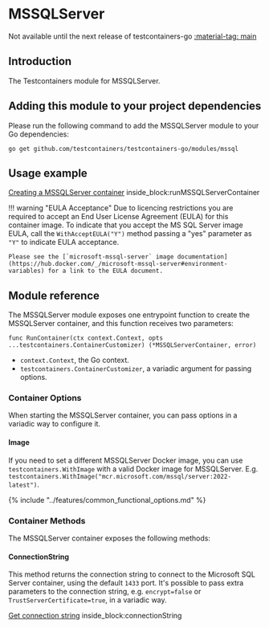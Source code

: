 # MSSQLServer

Not available until the next release of testcontainers-go <a href="https://github.com/testcontainers/testcontainers-go"><span class="tc-version">:material-tag: main</span></a>

## Introduction

The Testcontainers module for MSSQLServer.

## Adding this module to your project dependencies

Please run the following command to add the MSSQLServer module to your Go dependencies:

```
go get github.com/testcontainers/testcontainers-go/modules/mssql
```

## Usage example

<!--codeinclude-->

[Creating a MSSQLServer container](../../modules/mssql/examples_test.go) inside_block:runMSSQLServerContainer

<!--/codeinclude-->

!!! warning "EULA Acceptance"
Due to licencing restrictions you are required to accept an End User License Agreement (EULA) for this container image. To indicate that you accept the MS SQL Server image EULA, call the `WithAcceptEULA("Y")` method passing a "yes" parameter as `"Y"` to indicate EULA acceptance.

    Please see the [`microsoft-mssql-server` image documentation](https://hub.docker.com/_/microsoft-mssql-server#environment-variables) for a link to the EULA document.

## Module reference

The MSSQLServer module exposes one entrypoint function to create the MSSQLServer container, and this function receives two parameters:

```golang
func RunContainer(ctx context.Context, opts ...testcontainers.ContainerCustomizer) (*MSSQLServerContainer, error)
```

- `context.Context`, the Go context.
- `testcontainers.ContainerCustomizer`, a variadic argument for passing options.

### Container Options

When starting the MSSQLServer container, you can pass options in a variadic way to configure it.

#### Image

If you need to set a different MSSQLServer Docker image, you can use `testcontainers.WithImage` with a valid Docker image
for MSSQLServer. E.g. `testcontainers.WithImage("mcr.microsoft.com/mssql/server:2022-latest")`.

{% include "../features/common_functional_options.md" %}

### Container Methods

The MSSQLServer container exposes the following methods:

#### ConnectionString

This method returns the connection string to connect to the Microsoft SQL Server container, using the default `1433` port.
It's possible to pass extra parameters to the connection string, e.g. `encrypt=false` or `TrustServerCertificate=true`, in a variadic way.

<!--codeinclude-->

[Get connection string](../../modules/mssql/mssql_test.go) inside_block:connectionString

<!--/codeinclude-->
